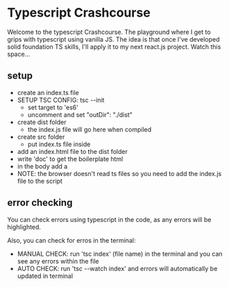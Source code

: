 # Typescript Crashcourse

Welcome to the typescript Crashcourse. The playground where I get to grips with typescript using vanilla JS. The idea is that once I've developed solid foundation TS skills, I'll apply it to my next react.js project. Watch this space...

## setup

- create an index.ts file
- SETUP TSC CONFIG: tsc --init
  - set target to 'es6'
  - uncomment and set  "outDir": "./dist" 
- create dist folder
  - the index.js file will go here when compiled
- create src folder
  - put index.ts file inside
- add an index.html file to the dist folder
 - write 'doc' to get the boilerplate html
 - in the body add a <script src="index.js"></script>
 - NOTE: the browser doesn't read ts files so you need to add the index.js file to the script

  ## error checking

  You can check errors using typescript in the code, as any errors will be highlighted.

  Also, you can check for erros in the terminal:
- MANUAL CHECK: run 'tsc index' (file name) in the terminal and you can see any errors within the file
- AUTO CHECK:  run 'tsc --watch index' and errors will automatically be updated in terminal
